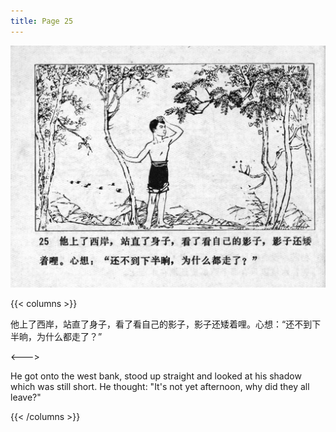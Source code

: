 ```yaml
---
title: Page 25
---
```


![niqiu page](./../../images/niqiu/seifert0397_nqkg_0029_025.jpg)

{{< columns >}}

他上了西岸，站直了身子，看了看自己的影子，影子还矮着哩。心想：“还不到下半晌，为什么都走了？”

<--->

He got onto the west bank, stood up straight and looked at his shadow which was still short. He thought: "It's not yet afternoon, why did they all leave?"

{{< /columns >}}
